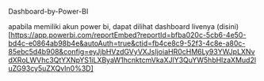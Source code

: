 Dashboard-by-Power-BI

apabila memiliki akun power bi, dapat dilihat dashboard livenya (disini)[https://app.powerbi.com/reportEmbed?reportId=bfba020c-5cb6-4e50-bd4c-e0864ab98b4e&autoAuth=true&ctid=fb4ce8c9-52f3-4c8e-a80c-85ebc5d4b908&config=eyJjbHVzdGVyVXJsIjoiaHR0cHM6Ly93YWJpLXNvdXRoLWVhc3QtYXNpYS1iLXByaW1hcnktcmVkaXJlY3QuYW5hbHlzaXMud2luZG93cy5uZXQvIn0%3D]
